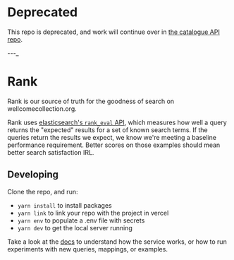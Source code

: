 # Deprecated

This repo is deprecated, and work will continue over in [the catalogue API repo](https://github.com/wellcomecollection/catalogue-api/tree/main/rank).

---_

# Rank

Rank is our source of truth for the goodness of search on wellcomecollection.org.

Rank uses [elasticsearch's `rank_eval` API](https://www.elastic.co/guide/en/elasticsearch/reference/current/search-rank-eval.html), which measures how well a query returns the "expected" results for a set of known search terms. If the queries return the results we expect, we know we're meeting a baseline performance requirement. Better scores on those examples should mean better search satisfaction IRL.

## Developing

Clone the repo, and run:

- `yarn install` to install packages
- `yarn link` to link your repo with the project in vercel
- `yarn env` to populate a .env file with secrets
- `yarn dev` to get the local server running

Take a look at the [docs](/docs) to understand how the service works, or how to run experiments with new queries, mappings, or examples.
